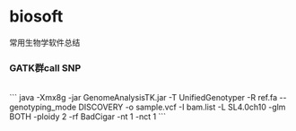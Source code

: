 # biosoft
常用生物学软件总结
### **GATK群call SNP**
<br>
```
java -Xmx8g -jar  GenomeAnalysisTK.jar -T UnifiedGenotyper -R   ref.fa --genotyping_mode DISCOVERY -o sample.vcf -I bam.list -L     SL4.0ch10 -glm BOTH -ploidy 2 -rf BadCigar -nt 1 -nct 1
```
